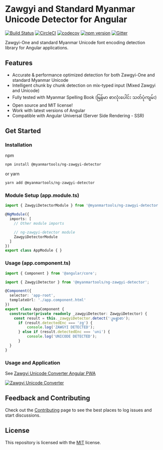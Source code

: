 # Zawgyi and Standard Myanmar Unicode Detector for Angular

[![Build Status](https://dev.azure.com/myanmartools/ng-zawgyi-detector/_apis/build/status/myanmartools.ng-zawgyi-detector?branchName=master)](https://dev.azure.com/myanmartools/ng-zawgyi-detector/_build/latest?definitionId=2&branchName=master)
[![CircleCI](https://circleci.com/gh/myanmartools/ng-zawgyi-detector/tree/master.svg?style=svg)](https://circleci.com/gh/myanmartools/ng-zawgyi-detector/tree/master)
[![codecov](https://codecov.io/gh/myanmartools/ng-zawgyi-detector/branch/master/graph/badge.svg)](https://codecov.io/gh/myanmartools/ng-zawgyi-detector)
[![npm version](https://img.shields.io/npm/v/@myanmartools/ng-zawgyi-detector.svg)](https://www.npmjs.com/package/@myanmartools/ng-zawgyi-detector)
[![Gitter](https://badges.gitter.im/DagonMetric/general.svg)](https://gitter.im/DagonMetric/general?utm_source=badge&utm_medium=badge&utm_campaign=pr-badge)

Zawgyi-One and standard Myanmar Unicode font encoding detection library for Angular applications.

## Features

* Accurate & performance optimized detection for both Zawgyi-One and standard Myanmar Unicode
* Intelligent chunk by chunk detection on mix-typed input (Mixed Zawgyi and Unicode)
* Fully tested with Myanmar Spelling Book (မြန်မာ စာလုံးပေါင်း သတ်ပုံကျမ်း)
* Open source and MIT license!
* Work with latest versions of Angular
* Compatible with Angular Universal (Server Side Rendering - SSR)

## Get Started

### Installation

npm

```bash
npm install @myanmartools/ng-zawgyi-detector
```

or yarn

```bash
yarn add @myanmartools/ng-zawgyi-detector
```

### Module Setup (app.module.ts)

```typescript
import { ZawgyiDetectorModule } from '@myanmartools/ng-zawgyi-detector';

@NgModule({
  imports: [
    // Other module imports

    // ng-zawgyi-detector module
    ZawgyiDetectorModule
  ]
})
export class AppModule { }
```

### Usage (app.component.ts)

```typescript
import { Component } from '@angular/core';

import { ZawgyiDetector } from '@myanmartools/ng-zawgyi-detector';

@Component({
  selector: 'app-root',
  templateUrl: './app.component.html'
})
export class AppComponent {
  constructor(private readonly _zawgyiDetector: ZawgyiDetector) {
    const result = this._zawgyiDetector.detect('ျမန္မာစာ');
      if (result.detectedEnc === 'zg') {
          console.log('ZAWGYI DETECTED');
      } else if (result.detectedEnc === 'uni') {
          console.log('UNICODE DETECTED');
      }
  }
}
```

### Usage and Application

See [Zawgyi Unicode Converter Angular PWA](https://github.com/myanmartools/zawgyi-unicode-converter-angular-pwa)

[![Zawgyi Unicode Converter](https://zawgyi-unicode-converter.myanmartools.org/assets/images/appicons/v1/ios/ios-appicon-180x180.png)](https://zawgyi-unicode-converter.myanmartools.org)

## Feedback and Contributing

Check out the [Contributing](https://github.com/DagonMetric/ng-zawgyi-detector/blob/master/CONTRIBUTING.md) page to see the best places to log issues and start discussions.

## License

This repository is licensed with the [MIT](https://github.com/DagonMetric/ng-zawgyi-detector/blob/master/LICENSE) license.
